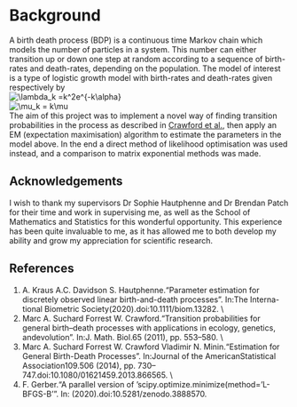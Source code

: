 # Background
   A birth death process (BDP) is a continuous time Markov chain which models the number of particles in a system. This number can either transition up or down one step at random according to a sequence of birth-rates and death-rates, depending on the population.
   The model of interest is a type of logistic growth model with birth-rates and death-rates given respectively by <br/>
   <img src="https://latex.codecogs.com/gif.latex?\lambda_k&space;=k^2e^{-k\alpha}" title="\lambda_k =k^2e^{-k\alpha}" /><br/>
   <img src="https://latex.codecogs.com/gif.latex?\mu_k&space;=&space;k\mu" title="\mu_k = k\mu" /><br/>
   The aim of this project was to implement a novel way of finding transition probabilities in the process as described in [Crawford et al.](https://www.researchgate.net/publication/51957281_Estimation_for_General_Birth-Death_Processes), then apply an EM (expectation maximisation) algorithm to estimate the parameters in the model above.
   In the end a direct method of likelihood optimisation was used instead, and a comparison to matrix exponential methods was made.

## Acknowledgements
I wish to thank my supervisors Dr Sophie Hautphenne and Dr Brendan Patch for their time and work in supervising me, as well as the School of Mathematics and Statistics for this wonderful opportunity. This experience has been quite invaluable to me, as it has allowed me to both develop my ability and grow my appreciation for scientific research.
    
## References
1. A. Kraus A.C. Davidson S. Hautphenne.“Parameter estimation for discretely observed linear birth-and-death processes”. In:The Interna-tional Biometric Society(2020).doi:10.1111/biom.13282. \\
1.  Marc A. Suchard Forrest W. Crawford.“Transition probabilities for general birth–death processes with applications in ecology, genetics, andevolution”. In:J. Math. Biol.65 (2011), pp. 553–580. \\
1.  Marc A. Suchard Forrest W. Crawford Vladimir N. Minin.“Estimation for General Birth-Death Processes”. In:Journal of the AmericanStatistical Association109.506 (2014), pp. 730–747.doi:10.1080/01621459.2013.866565. \\
1.  F. Gerber.“A parallel version of ’scipy.optimize.minimize(method=’L-BFGS-B’”. In: (2020).doi:10.5281/zenodo.3888570.

